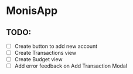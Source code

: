 # MonisApp

## TODO:

- [ ] Create button to add new account
- [ ] Create Transactions view
- [ ] Create Budget view
- [ ] Add error feedback on Add Transaction Modal
